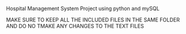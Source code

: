 Hospital Management System Project using python and mySQL

MAKE SURE TO KEEP ALL THE INCLUDED FILES IN THE SAME FOLDER AND DO NO TMAKE ANY CHANGES TO THE TEXT FILES
